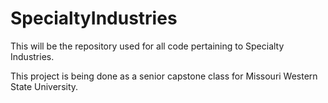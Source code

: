 # SpecialtyIndustries
This will be the repository used for all code pertaining to Specialty Industries.  

This project is being done as a senior capstone class for Missouri Western State University. 

